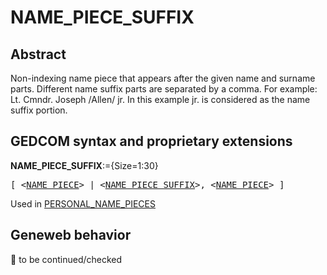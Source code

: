 ﻿<!-- licence GPL V2, cf https://github.com/TitiFix/geneweb -->
# NAME_PIECE_SUFFIX
## Abstract
Non-indexing name piece that appears after the given name and surname parts. Different name suffix
parts are separated by a comma.
For example:
Lt. Cmndr. Joseph /Allen/ jr.
In this example jr. is considered as the name suffix portion.


## GEDCOM syntax and proprietary extensions

**NAME_PIECE_SUFFIX**:={Size=1:30}
<pre>
[ &lt;<a href=Ged.NAME_PIECE.md>NAME_PIECE</a>&gt; | &lt;<a href=Ged.NAME_PIECE_SUFFIX.md>NAME_PIECE_SUFFIX</a>&gt;, &lt;<a href=Ged.NAME_PIECE.md>NAME_PIECE</a>&gt; ]
</pre>
Used in <a href=Ged.PERSONAL_NAME_PIECES.md>PERSONAL_NAME_PIECES</a><br />


## Geneweb behavior



🚧 to be continued/checked

